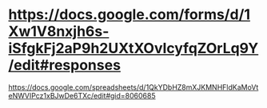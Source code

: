 # https://docs.google.com/forms/d/1Xw1V8nxjh6s-iSfgkFj2aP9h2UXtXOvIcyfqZOrLq9Y/edit#responses

https://docs.google.com/spreadsheets/d/1QkYDbHZ8mXJKMNHFldKaMoVteNWVIPcz1xBJwDe6TXc/edit#gid=8060685
